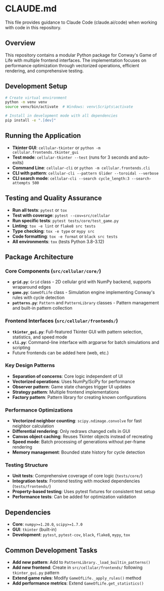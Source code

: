 # CLAUDE.md

This file provides guidance to Claude Code (claude.ai/code) when working with code in this repository.

## Overview

This repository contains a modular Python package for Conway's Game of Life with multiple frontend interfaces. The implementation focuses on performance optimization through vectorized operations, efficient rendering, and comprehensive testing.

## Development Setup

```bash
# Create virtual environment
python -m venv venv
source venv/bin/activate  # Windows: venv\Scripts\activate

# Install in development mode with all dependencies
pip install -e ".[dev]"
```

## Running the Application

- **Tkinter GUI**: `cellular-tkinter` or `python -m cellular.frontends.tkinter_gui`
- **Test mode**: `cellular-tkinter --test` (runs for 3 seconds and auto-exits)
- **Command Line**: `cellular-cli` or `python -m cellular.frontends.cli`
- **CLI with pattern**: `cellular-cli --pattern Glider --toroidal --verbose`
- **CLI search mode**: `cellular-cli --search cycle_length:3 --search-attempts 500`

## Testing and Quality Assurance

- **Run all tests**: `pytest` or `tox`
- **Test with coverage**: `pytest --cov=src/cellular`
- **Run specific tests**: `pytest tests/core/test_game.py`
- **Linting**: `tox -e lint` or `flake8 src tests`
- **Type checking**: `tox -e type` or `mypy src`
- **Code formatting**: `tox -e format` or `black src tests`
- **All environments**: `tox` (tests Python 3.8-3.12)

## Package Architecture

### Core Components (`src/cellular/core/`)

- **`grid.py`**: `Grid` class - 2D cellular grid with NumPy backend, supports wraparound edges
- **`game.py`**: `GameOfLife` class - Simulation engine implementing Conway's rules with cycle detection  
- **`patterns.py`**: `Pattern` and `PatternLibrary` classes - Pattern management and built-in pattern collection

### Frontend Interfaces (`src/cellular/frontends/`)

- **`tkinter_gui.py`**: Full-featured Tkinter GUI with pattern selection, statistics, and speed mode
- **`cli.py`**: Command-line interface with argparse for batch simulations and scripting
- Future frontends can be added here (web, etc.)

### Key Design Patterns

- **Separation of concerns**: Core logic independent of UI
- **Vectorized operations**: Uses NumPy/SciPy for performance
- **Observer pattern**: Game state changes trigger UI updates  
- **Strategy pattern**: Multiple frontend implementations
- **Factory pattern**: Pattern library for creating known configurations

### Performance Optimizations

- **Vectorized neighbor counting**: `scipy.ndimage.convolve` for fast neighbor calculation
- **Differential rendering**: Only redraws changed cells in GUI
- **Canvas object caching**: Reuses Tkinter objects instead of recreating
- **Speed mode**: Batch processing of generations without per-frame rendering
- **Memory management**: Bounded state history for cycle detection

### Testing Structure

- **Unit tests**: Comprehensive coverage of core logic (`tests/core/`)
- **Integration tests**: Frontend testing with mocked dependencies (`tests/frontends/`)
- **Property-based testing**: Uses pytest fixtures for consistent test setup
- **Performance tests**: Can be added for optimization validation

## Dependencies

- **Core**: `numpy>=1.20.0`, `scipy>=1.7.0`
- **GUI**: `tkinter` (built-in)
- **Development**: `pytest`, `pytest-cov`, `black`, `flake8`, `mypy`, `tox`

## Common Development Tasks

- **Add new pattern**: Add to `PatternLibrary._load_builtin_patterns()`
- **Add new frontend**: Create in `src/cellular/frontends/` following `tkinter_gui.py` pattern
- **Extend game rules**: Modify `GameOfLife._apply_rules()` method
- **Add performance metrics**: Extend `GameOfLife.get_statistics()`